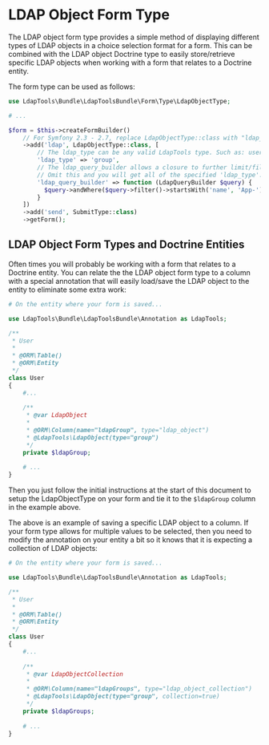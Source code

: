 LDAP Object Form Type
================

The LDAP object form type provides a simple method of displaying different types of LDAP objects in a choice selection
format for a form. This can be combined with the LDAP object Doctrine type to easily store/retrieve specific LDAP objects
when working with a form that relates to a Doctrine entity.

The form type can be used as follows:

```php
use LdapTools\Bundle\LdapToolsBundle\Form\Type\LdapObjectType;

# ...

$form = $this->createFormBuilder()
    // For Symfony 2.3 - 2.7, replace LdapObjectType::class with "ldap_object".
    ->add('ldap', LdapObjectType::class, [
        // The ldap_type can be any valid LdapTools type. Such as: user, computer, contact, etc.
        'ldap_type' => 'group',
        // The ldap_query_builder allows a closure to further limit/filter what LDAP objects show up.
        // Omit this and you will get all of the specified 'ldap_type'.
        'ldap_query_builder' => function (LdapQueryBuilder $query) {
          $query->andWhere($query->filter()->startsWith('name', 'App-'));
        }
    ])
    ->add('send', SubmitType::class)
    ->getForm();
```

## LDAP Object Form Types and Doctrine Entities

Often times you will probably be working with a form that relates to a Doctrine entity. You can relate the the LDAP 
object form type to a column with a special annotation that will easily load/save the LDAP object to the entity to
eliminate some extra work:

```php
# On the entity where your form is saved...

use LdapTools\Bundle\LdapToolsBundle\Annotation as LdapTools;

/**
 * User
 *
 * @ORM\Table()
 * @ORM\Entity
 */
class User
{
    #...
    
    /**
     * @var LdapObject
     *
     * @ORM\Column(name="ldapGroup", type="ldap_object")
     * @LdapTools\LdapObject(type="group")
     */
    private $ldapGroup;
    
    # ...
}
```

Then you just follow the initial instructions at the start of this document to setup the LdapObjectType on your form and
tie it to the `$ldapGroup` column in the example above.

The above is an example of saving a specific LDAP object to a column. If your form type allows for multiple values to be
selected, then you need to modify the annotation on your entity a bit so it knows that it is expecting a collection of
LDAP objects:

```php
# On the entity where your form is saved...

use LdapTools\Bundle\LdapToolsBundle\Annotation as LdapTools;

/**
 * User
 *
 * @ORM\Table()
 * @ORM\Entity
 */
class User
{
    #...
    
    /**
     * @var LdapObjectCollection
     *
     * @ORM\Column(name="ldapGroups", type="ldap_object_collection")
     * @LdapTools\LdapObject(type="group", collection=true)
     */
    private $ldapGroups;
    
    # ...
}
```
